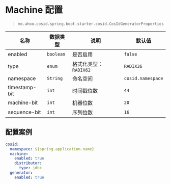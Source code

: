 # Machine 配置

> `me.ahoo.cosid.spring.boot.starter.cosid.CosIdGeneratorProperties`

| 名称            | 数据类型      | 说明              | 默认值               |
|---------------|-----------|-----------------|-------------------|
| enabled       | `boolean` | 是否启用            | `false`           |
| type          | `enum`    | 格式化类型：`RADIX62` | `RADIX36`         | `RADIX62`         |
| namespace     | `String`  | 命名空间            | `cosid.namespace` |
| timestamp-bit | `int`     | 时间戳位数           | `44`              |
| machine-bit   | `int`     | 机器位数            | `20`              |
| sequence-bit  | `int`     | 序列位数            | `16`              |


## 配置案例

```yaml {7-8}
cosid:
  namespace: ${spring.application.name}
  machine:
    enabled: true
    distributor:
      type: jdbc
  generator:
    enabled: true
```
